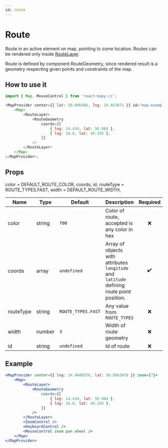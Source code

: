 ```yaml
---
id: route
---
```


# Route

Route in an active element on map, pointing to some location. Routes can be rendered only inside [RouteLayer](/docs/API/route-layer).

Route is defined by component RouteGeometry, since rendered result is a geometry respecting given points and constraints of the map.

## How to use it

```js
import { Map, MouseControl } from 'react-mapy-cz';

<MapProvider center={{ lat: 50.096406, lng: 14.463071 }} id="map-example">
	<Map>
		<RouteLayer>
			<RouteGeometry
				coords={[
					{ lng: 14.434, lat: 50.084 },
					{ lng: 16.6, lat: 49.195 },
				]}
			/>
		</RouteLayer>
	</Map>
</MapProvider>;
```

## Props

color = DEFAULT_ROUTE_COLOR,
coords,
id,
routeType = ROUTE_TYPES.FAST,
width = DEFAULT_ROUTE_WIDTH,

| Name      | Type   | Default            | Description                                                                                |      Required      |
| --------- | ------ | ------------------ | ------------------------------------------------------------------------------------------ | :----------------: |
| color     | string | `f00`              | Color of route, accepted is any color in hex                                               |        :x:         |
| coords    | array  | `undefined`        | Array of objects with attributes `longitude` and `latitude` defining route point position. | :heavy_check_mark: |
| routeType | string | `ROUTE_TYPES.FAST` | Any value from `ROUTE_TYPES`                                                               |        :x:         |
| width     | number | `3`                | Width of route geometry                                                                    |        :x:         |
| id        | string | `undefined`        | Id of route                                                                                |        :x:         |

## Example

```jsx live
<MapProvider center={{ lng: 14.4608576, lat: 50.0963478 }} zoom={7}>
	<Map>
		<RouteLayer>
			<RouteGeometry
				coords={[
					{ lng: 14.434, lat: 50.084 },
					{ lng: 16.6, lat: 49.195 },
				]}
			/>
		</RouteLayer>
		<ZoomControl />
		<KeyboardControl />
		<MouseControl zoom pan wheel />
	</Map>
</MapProvider>
```
